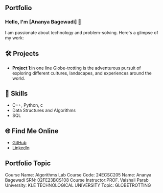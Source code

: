 ## Portfolio

### Hello, I'm [Ananya Bagewadi] 👋

I am passionate about technology and problem-solving. Here's a glimpse of my work:

## 🛠️ Projects
- **Project 1**:in one line
Globe-trotting is the adventurous pursuit of exploring different cultures, landscapes, and experiences around the world. 



## 🚀 Skills
- C++, Python, c
- Data Structures and Algorithms
- SQL


## 🌐 Find Me Online
- [GitHub](github.com/ananyabagewadi02/globetrotting.github.io)
- [LinkedIn](https://linkedin.com/in/ananya-bagewadi-b28271336)

## Portfolio Topic

Course Name: Algorithms Lab
Course Code: 24ECSC205
Name: Ananya Bagewadi
SRN: 02FE23BCS108
Course Instructor:PROF. Vaishali Parab
University: KLE TECHNOLOGICAL UNIVERSITY
Topic: GLOBETROTTING

